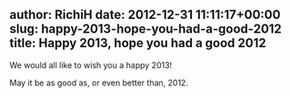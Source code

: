author: RichiH
date: 2012-12-31 11:11:17+00:00
slug: happy-2013-hope-you-had-a-good-2012
title: Happy 2013, hope you had a good 2012
---

We would all like to wish you a happy 2013!

May it be as good as, or even better than, 2012.

